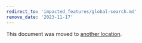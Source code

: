 ```yaml
---
redirect_to: 'impacted_features/global-search.md'
remove_date: '2023-11-17'
---
```


This document was moved to [another location](impacted_features/global-search.md).
